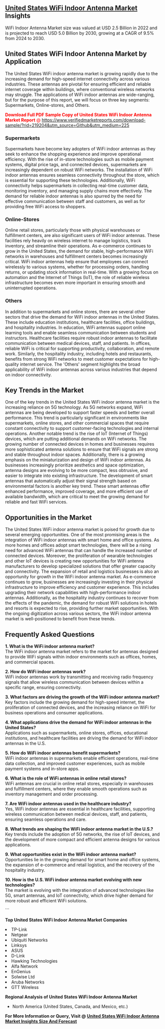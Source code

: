 <h2><a href="https://www.verifiedmarketreports.com/download-sample/?rid=219204&amp;utm_source=Github&amp;utm_medium=225" target="_blank">United States WiFi Indoor Antenna Market</a> Insights</h2><p>WiFi Indoor Antenna Market size was valued at USD 2.5 Billion in 2022 and is projected to reach USD 5.0 Billion by 2030, growing at a CAGR of 9.5% from 2024 to 2030.</p><p> <h2>United States WiFi Indoor Antenna Market by Application</h2> The United States WiFi indoor antenna market is growing rapidly due to the increasing demand for high-speed internet connectivity across various industries. These antennas are pivotal for ensuring efficient and reliable internet coverage within buildings, where conventional wireless networks may struggle. The applications of WiFi indoor antennas are wide-ranging, but for the purpose of this report, we will focus on three key segments: Supermarkets, Online-stores, and Others. <p><p><span class=""><span style="color: #ff0000;"><strong>Download Full PDF Sample Copy of United States WiFi Indoor Antenna Market Report</strong> @ </span><a href="https://www.verifiedmarketreports.com/download-sample/?rid=219204&amp;utm_source=Github&amp;utm_medium=225" target="_blank">https://www.verifiedmarketreports.com/download-sample/?rid=219204&amp;utm_source=Github&amp;utm_medium=225</a></span></p></p> <h3>Supermarkets</h3> Supermarkets have become key adopters of WiFi indoor antennas as they seek to enhance the shopping experience and improve operational efficiency. With the rise of in-store technologies such as mobile payment systems, digital price tags, and connected devices, supermarkets are increasingly dependent on robust WiFi networks. The installation of WiFi indoor antennas ensures seamless connectivity throughout the store, which is essential for supporting these technologies. Additionally, WiFi connectivity helps supermarkets in collecting real-time customer data, monitoring inventory, and managing supply chains more effectively. The demand for reliable indoor antennas is also spurred by the need for effective communication between staff and customers, as well as for providing free WiFi access to shoppers. <h3>Online-Stores</h3> Online retail stores, particularly those with physical warehouses or fulfillment centers, are also significant users of WiFi indoor antennas. These facilities rely heavily on wireless internet to manage logistics, track inventory, and streamline their operations. As e-commerce continues to grow in the United States, the demand for stable, high-performance WiFi networks in warehouses and fulfillment centers becomes increasingly critical. WiFi indoor antennas help ensure that employees can connect wirelessly to various systems, whether for processing orders, handling returns, or updating stock information in real-time. With a growing focus on automation and the Internet of Things (IoT), the role of reliable wireless infrastructure becomes even more important in ensuring smooth and uninterrupted operations. <h3>Others</h3> In addition to supermarkets and online stores, there are several other sectors that drive the demand for WiFi indoor antennas in the United States. These include education institutions, healthcare facilities, office buildings, and hospitality industries. In education, WiFi antennas support online learning tools and enable seamless communication between students and instructors. Healthcare facilities require robust indoor antennas to facilitate communication between medical devices, staff, and patients. In offices, reliable WiFi is critical for supporting productivity, collaboration, and remote work. Similarly, the hospitality industry, including hotels and restaurants, benefits from strong WiFi networks to meet customer expectations for high-quality internet service. The 'Others' segment highlights the broad applicability of WiFi indoor antennas across various industries that depend on indoor connectivity. <h2>Key Trends in the Market</h2> One of the key trends in the United States WiFi indoor antenna market is the increasing reliance on 5G technology. As 5G networks expand, WiFi antennas are being developed to support faster speeds and better overall performance. This trend is particularly significant in environments like supermarkets, online stores, and other commercial spaces that require constant connectivity to support customer-facing technologies and internal operations. Another notable trend is the rise of IoT (Internet of Things) devices, which are putting additional demands on WiFi networks. The growing number of connected devices in homes and businesses requires more sophisticated antenna solutions to ensure that WiFi signals are strong and stable throughout indoor spaces. Additionally, there is a growing emphasis on the miniaturization and design of WiFi indoor antennas. As businesses increasingly prioritize aesthetics and space optimization, antenna designs are evolving to be more compact, less obtrusive, and easier to integrate into existing infrastructure. The development of smart antennas that automatically adjust their signal strength based on environmental factors is another key trend. These smart antennas offer enhanced performance, improved coverage, and more efficient use of available bandwidth, which are critical to meet the growing demand for reliable and fast WiFi services. <h2>Opportunities in the Market</h2> The United States WiFi indoor antenna market is poised for growth due to several emerging opportunities. One of the most promising areas is the integration of WiFi indoor antennas with smart home and office systems. As more homes and offices adopt smart technologies, there will be a rising need for advanced WiFi antennas that can handle the increased number of connected devices. Moreover, the proliferation of wearable technologies and other IoT devices is creating new opportunities for WiFi antenna manufacturers to develop specialized solutions that offer greater capacity and connectivity. The expansion of retail and logistics businesses is also an opportunity for growth in the WiFi indoor antenna market. As e-commerce continues to grow, businesses are increasingly investing in their physical infrastructure to improve efficiency and customer experience. This includes upgrading their network capabilities with high-performance indoor antennas. Additionally, as the hospitality industry continues to recover from the effects of the pandemic, the demand for robust WiFi solutions in hotels and resorts is expected to rise, providing further market opportunities. With the ongoing digitization across various sectors, the WiFi indoor antenna market is well-positioned to benefit from these trends. <h2>Frequently Asked Questions</h2> <p><strong>1. What is the WiFi indoor antenna market?</strong><br> The WiFi indoor antenna market refers to the market for antennas designed to provide WiFi signals within indoor environments such as offices, homes, and commercial spaces.</p> <p><strong>2. How do WiFi indoor antennas work?</strong><br> WiFi indoor antennas work by transmitting and receiving radio frequency signals that allow wireless communication between devices within a specific range, ensuring connectivity.</p> <p><strong>3. What factors are driving the growth of the WiFi indoor antenna market?</strong><br> Key factors include the growing demand for high-speed internet, the proliferation of connected devices, and the increasing reliance on WiFi for business operations and consumer applications.</p> <p><strong>4. What applications drive the demand for WiFi indoor antennas in the United States?</strong><br> Applications such as supermarkets, online stores, offices, educational institutions, and healthcare facilities are driving the demand for WiFi indoor antennas in the U.S.</p> <p><strong>5. How do WiFi indoor antennas benefit supermarkets?</strong><br> WiFi indoor antennas in supermarkets enable efficient operations, real-time data collection, and improved customer experiences, such as mobile payment systems and in-store apps.</p> <p><strong>6. What is the role of WiFi antennas in online retail stores?</strong><br> WiFi antennas are crucial in online retail stores, especially in warehouses and fulfillment centers, where they enable smooth operations such as inventory management and order processing.</p> <p><strong>7. Are WiFi indoor antennas used in the healthcare industry?</strong><br> Yes, WiFi indoor antennas are essential in healthcare facilities, supporting wireless communication between medical devices, staff, and patients, ensuring seamless operations and care.</p> <p><strong>8. What trends are shaping the WiFi indoor antenna market in the U.S.?</strong><br> Key trends include the adoption of 5G networks, the rise of IoT devices, and the development of more compact and efficient antenna designs for various applications.</p> <p><strong>9. What opportunities exist in the WiFi indoor antenna market?</strong><br> Opportunities lie in the growing demand for smart home and office systems, the expansion of e-commerce and retail logistics, and the recovery of the hospitality industry.</p> <p><strong>10. How is the U.S. WiFi indoor antenna market evolving with new technologies?</strong><br> The market is evolving with the integration of advanced technologies like 5G, smart antennas, and IoT connectivity, which drive higher demand for more robust and efficient WiFi solutions.</p> ```</p><p><strong>Top United States WiFi Indoor Antenna Market Companies</strong></p><div data-test-id=""><p><li>TP-Link</li><li> Netgear</li><li> Ubiquiti Networks</li><li> Linksys</li><li> ASUS</li><li> D-Link</li><li> Hawking Technologies</li><li> Alfa Network</li><li> EnGenius</li><li> Solwise Ltd</li><li> Aruba Networks</li><li> GTT Wireless</li></p><div><strong>Regional Analysis of&nbsp;United States WiFi Indoor Antenna Market</strong></div><ul><li dir="ltr"><p dir="ltr">North America&nbsp;(United States, Canada, and Mexico, etc.)</p></li></ul><p><strong>For More Information or Query, Visit @&nbsp;</strong><strong><a href="https://www.verifiedmarketreports.com/product/wifi-indoor-antenna-market/?utm_source=Github&amp;utm_medium=225" target="_blank">United States WiFi Indoor Antenna Market Insights Size And Forecast</a></strong></p></div>
